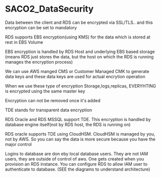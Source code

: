 # SACO2_DataSecurity

Data between the client and RDS can be encrypted via SSL/TLS.. and this encryption can be set to mandatory 

RDS supports EBS encryption(using KMS) for the data which is stored at rest in EBS Volume

EBS encryption is handled by RDS Host and underlying EBS based storage (means RDS just stores the data, but the host on which the RDS is running manages the encryption process)

We can use AWS manged CMS or Customer Managed CMK to generate data keys and these data keys are used for actual encrytion operation

When we use these type of encryption Storage,logs,replicas, EVERYHTING is encrypted using the same master key

Encryption can not be removed once it's added

TDE stands for transparent data encryption

RDS Oracle and RDS MSSQL support TDE. This encryption is handled by database engine itself(not by RDS host, the RDS is running on)

RDS oracle supports TDE using CloudHSM. CloudHSM is managed by you, not by AWS. So you can say the data is more secure because you have the major control

Logins to database are don eby local database users. They are not IAM users, they are outside of control of aws. One gets created when you provision an RDS instance. You can configure RDS to allow IAM user to authenticate to database.
(SEE the diagrams to understand architecture)
